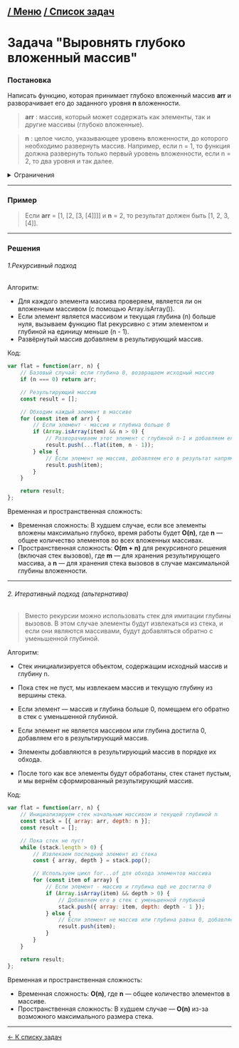 [/ Меню](https://github.com/samatakaya1/Interview-material/blob/main/README.md)   [/ Список задач](https://github.com/samatakaya1/Interview-material/blob/main/problems/README.md)
---
# Задача "Выровнять глубоко вложенный массив"


### Постановка

Написать функцию, которая принимает глубоко вложенный массив **arr** и разворачивает его до заданного уровня **n** вложенности.

>**arr** : массив, который может содержать как элементы, так и другие массивы (глубоко вложенные).

>**n** : целое число, указывающее уровень вложенности, до которого необходимо развернуть массив. Например, если n = 1, то функция должна развернуть только первый уровень вложенности, если n = 2, то два уровня и так далее.


<details>
<summary>Ограничения</summary>
<br/>

> - Глубина вложенности массива может достигать **1000** уровней.
> - Значение **n** всегда будет неотрицательным целым числом.
> - Массив может содержать любые типы данных (числа, строки, объекты, другие массивы и т.д.).
> - Запрещается использовать встроенный метод **Array.prototype.flat()**.


</details>

---

### Пример
> Если **arr** = [1, [2, [3, [4]]]] и **n** = 2, то результат должен быть [1, 2, 3, [4]].

---

### Решения


###### 1.Рекурсивный подход

Алгоритм:
- Для каждого элемента массива проверяем, является ли он вложенным массивом (с помощью Array.isArray()).
- Если элемент является массивом и текущая глубина (n) больше нуля, вызываем функцию flat рекурсивно с этим элементом и глубиной на единицу меньше (n - 1).
- Развёрнутый массив добавляем в результирующий массив.


Код: 

```js
var flat = function(arr, n) {
    // Базовый случай: если глубина 0, возвращаем исходный массив
    if (n === 0) return arr;

    // Результирующий массив
    const result = [];

    // Обходим каждый элемент в массиве
    for (const item of arr) {
        // Если элемент - массив и глубина больше 0
        if (Array.isArray(item) && n > 0) {
            // Разворачиваем этот элемент с глубиной n-1 и добавляем его элементы в результат
            result.push(...flat(item, n - 1));
        } else {
            // Если элемент не массив, добавляем его в результат напрямую
            result.push(item);
        }
    }

    return result;
};

```

Временная и пространственная сложность:

 - Временная сложность: В худшем случае, если все элементы вложены максимально глубоко, время работы будет **O(n)**, где **n** — общее количество элементов во всех вложенных массивах.
- Пространственная сложность: **O(m + n)** для рекурсивного решения (включая стек вызовов), где **m** — для хранения результирующего массива, а **n** — для хранения стека вызовов в случае максимальной глубины вложенности.

---

###### 2. Итеративный подход (альтернатива)

> Вместо рекурсии можно использовать стек для имитации глубины вызовов. В этом случае элементы будут извлекаться из стека, и если они являются массивами, будут добавляться обратно с уменьшенной глубиной.


Алгоритм: 

- Стек инициализируется объектом, содержащим исходный массив и глубину n.


- Пока стек не пуст, мы извлекаем массив и текущую глубину из вершины стека.

- Если элемент — массив и глубина больше 0, помещаем его обратно в стек с уменьшенной глубиной.

- Если элемент не является массивом или глубина достигла 0, добавляем его в результирующий массив.

- Элементы добавляются в результирующий массив в порядке их обхода.

- После того как все элементы будут обработаны, стек станет пустым, и мы вернём сформированный результирующий массив.



Код:

```js
var flat = function(arr, n) {
    // Инициализируем стек начальным массивом и текущей глубиной n
    const stack = [{ array: arr, depth: n }];
    const result = [];

    // Пока стек не пуст
    while (stack.length > 0) {
        // Извлекаем последний элемент из стека
        const { array, depth } = stack.pop();

        // Используем цикл for...of для обхода элементов массива
        for (const item of array) {
            // Если элемент - массив и глубина ещё не достигла 0
            if (Array.isArray(item) && depth > 0) {
                // Добавляем его в стек с уменьшенной глубиной
                stack.push({ array: item, depth: depth - 1 });
            } else {
                // Если элемент не массив или глубина равна 0, добавляем его в результат
                result.push(item);
            }
        }
    }

    return result;
};
```

Временная и пространственная сложность:

- Временная сложность: **O(n)**, где **n** — общее количество элементов в массиве.
- Пространственная сложность: В худшем случае — **O(n)** из-за возможного максимального размера стека.

---
[<- К списку задач](https://github.com/samatakaya1/Interview-material/blob/main/problems/README.md)
